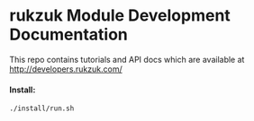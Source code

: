 rukzuk Module Development Documentation
====================

This repo contains tutorials and API docs which are available at http://developers.rukzuk.com/

#### Install:

    ./install/run.sh
